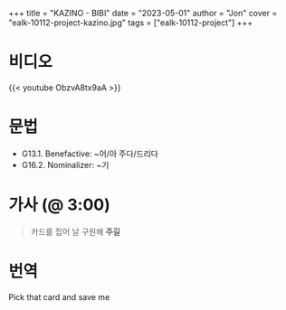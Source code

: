 +++
title  = "KAZINO - BIBI"
date   = "2023-05-01"
author = "Jon"
cover  = "ealk-10112-project-kazino.jpg"
tags   = ["ealk-10112-project"]
+++

# 비디오

{{< youtube ObzvA8tx9aA >}}

# 문법

- G13.1. Benefactive: ~어/아 주다/드리다
- G16.2. Nominalizer: ~기

# 가사 (@ 3:00)

> 카드를 집어 날 구원해 **주길**

# 번역

Pick that card and save me

